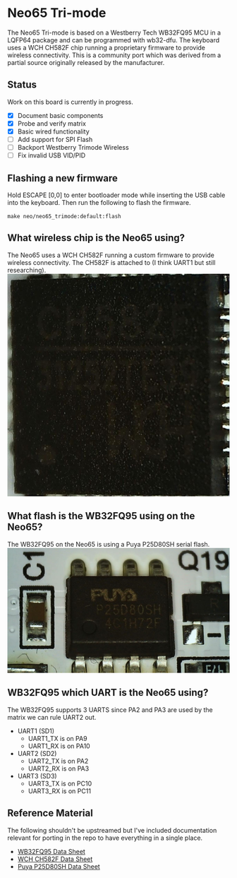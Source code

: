 # Neo65 Tri-mode
The Neo65 Tri-mode is based on a Westberry Tech WB32FQ95 MCU in a LQFP64 
package and can be programmed with wb32-dfu. The keyboard uses a WCH CH582F 
chip running a proprietary firmware to provide wireless connectivity. This is 
a community port which was derived from a partial source originally released 
by the manufacturer.

## Status
Work on this board is currently in progress.
- [x] Document basic components
- [x] Probe and verify matrix
- [x] Basic wired functionality
- [ ] Add support for SPI Flash
- [ ] Backport Westberry Trimode Wireless
- [ ] Fix invalid USB VID/PID

## Flashing a new firmware
Hold ESCAPE [0,0] to enter bootloader mode while inserting the USB cable into
the keyboard. Then run the following to flash the firmware.
```shell
make neo/neo65_trimode:default:flash
```

## What wireless chip is the Neo65 using?
The Neo65 uses a WCH CH582F running a custom firmware to provide wireless
connectivity. The CH582F is attached to (I think UART1 but still researching).
![WCH CH582F](documentation/wireless.jpg)

## What flash is the WB32FQ95 using on the Neo65?
The WB32FQ95 on the Neo65 is using a Puya P25D80SH serial flash.
![Puya P25D80SH](documentation/flash.jpg)

## WB32FQ95 which UART is the Neo65 using?
The WB32FQ95 supports 3 UARTS since PA2 and PA3 are used by the matrix we can
rule UART2 out.
* UART1 (SD1)
   * UART1_TX is on PA9
   * UART1_RX is on PA10
* UART2 (SD2)
   * UART2_TX is on PA2
   * UART2_RX is on PA3
* UART3 (SD3)
   * UART3_TX is on PC10
   * UART3_RX is on PC11

## Reference Material
The following shouldn't be upstreamed but I've included documentation relevant
for porting in the repo to have everything in a single place.

* [WB32FQ95 Data Sheet](documentation/EN_DS1104041_WB32FQ95xC_V01.pdf)
* [WCH CH582F Data Sheet](documentation/CH583DS1.PDF)
* [Puya P25D80SH Data Sheet](documentation/PUYA-P25Q80H-SSH-IT_C194872.pdf)
